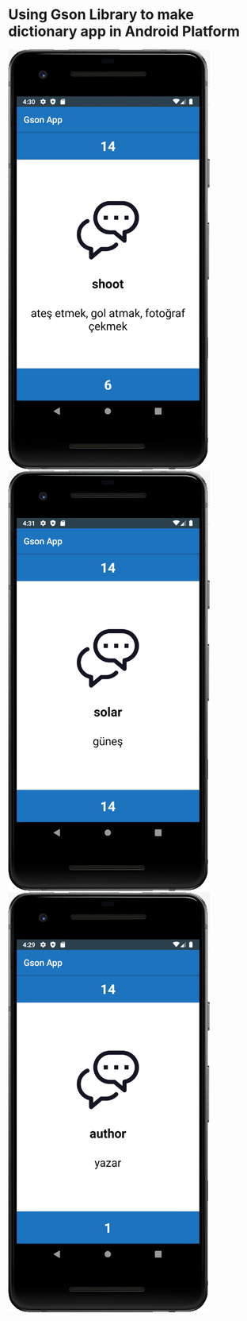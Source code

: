 # Using Gson Library to make dictionary app in Android Platform


![screenshot](https://github.com/MehmetAliSicak/AndroidApplicationDevelopmentWithKotlin/blob/master/Network/GsonApp/appimage/gson%20app%201.PNG)
![screenshot](https://github.com/MehmetAliSicak/AndroidApplicationDevelopmentWithKotlin/blob/master/Network/GsonApp/appimage/gson%20app%202.PNG)
![screenshot](https://github.com/MehmetAliSicak/AndroidApplicationDevelopmentWithKotlin/blob/master/Network/GsonApp/appimage/gson%20app.PNG)